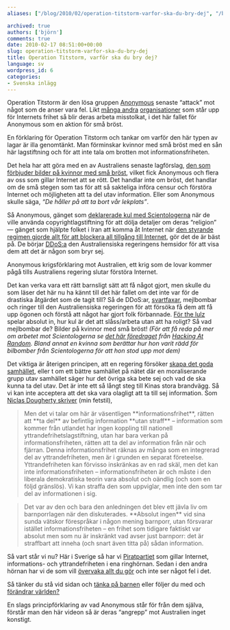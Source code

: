 ```yaml
---
aliases: ["/blog/2010/02/operation-titstorm-varfor-ska-du-bry-dej", "/blog/2010/02/17/operation-titstorm-varfor-ska-du-bry-dej"]

archived: true
authors: ['björn']
comments: true
date: 2010-02-17 08:51:00+00:00
slug: operation-titstorm-varfor-ska-du-bry-dej
title: Operation Titstorm, varför ska du bry dej?
language: sv
wordpress_id: 6
categories:
- Svenska inlägg
---
```




Operation Titstorm är den lösa gruppen [Anonymous](http://en.wikipedia.org/wiki/Anonymous_%28group%29) senaste “attack” mot något som de anser vara fel. Likt [många andra](http://piratbyran.org) [organisationer](http://piratpartiet.se) som står upp för Internets frihet så blir deras arbeta misstolkat, i det här fallet för Anonymous som en aktion för små bröst.





En förklaring för Operation Titstorm och tankar om varför den här typen av lagar är illa genomtänkt. Man förminskar kvinnor med små bröst med en sån här lagstiftning och för att inte tala om brotten mot informationsfriheten.






Det hela har att göra med en av Australiens senaste lagförslag, [den som förbjuder bilder på kvinnor med små bröst](http://tantrikblog.wordpress.com/2010/01/28/tuttchock-galna-censurlagar-i-australien/), vilket fick Anonymous och flera av oss som gillar Internet att se rött. Det handlar inte om bröst, det handlar om de små stegen som tas för att så sakteliga införa censur och förstöra Internet och möjligheten att ta del utav information. Eller som Anonymous skulle säga, _“De håller på att ta bort vår lekplats”_.

Så Anonymous, gänget som [deklarerade kul med Scientologerna](http://www.wired.com/culture/culturereviews/magazine/17-10/mf_chanology) när de ville använda copyrightlagstiftning för att dölja detaljer om deras “religion” — gänget som hjälpte folket i Iran att komma åt Internet när [den styrande regimen gjorde allt för att blockera all tillgång till Internet](http://www.dn.se/nyheter/varlden/studentdagen-irak-protester-mahmoud-ahmadinejad-1.1008915), gör det de är bäst på. De börjar [DDoS:a](http://sv.wikipedia.org/wiki/DDoS) den Australiensiska regeringens hemsidor för att visa dem att det är någon som bryr sej.





Anonymous krigsförklaring mot Australien, ett krig som de lovar kommer pågå tills Australiens regering slutar förstöra Internet.






Det kan verka vara ett rätt barnsligt sätt att få något gjort, men skulle du som läser det här nu ha kännt till det här fallet om det inte var för de drastiska åtgärdet som de tagit till? Så de DDoS:ar, [svartfaxar](http://en.wikipedia.org/wiki/Black_fax), mejlbombar och ringer till den Australiensiska regeringen för att försöka få dem att få upp ögonen och förstå att något har gjort folk förbannade. [För the lulz](http://copyriot.se/2009/10/28/trolltyg-del-3-lulz/) spelar absolut in, hur kul är det att slåss/arbeta utan att ha roligt? Så vad mejlbombar de? Bilder på kvinnor med små bröst! _(För att få reda på mer om arbetet mot Scientologerna se [det här föredraget](http://images1.noterik.com/har/246_l3218_Anonymous_Vs_Scientology.mp4) från [Hacking At Random](http://har2009.org/). Bland annat en kvinna som berättar hur hon varit rädd för bilbomber från Scientologerna för att hon stod upp mot dem)_

Det viktiga är återigen principen, att en regering försöker [skapa det goda samhället](http://blogg.tianmi.info/2010/02/16/det-goda-samhallet-pa-internet/), eller t om ett bättre samhället på nätet där en moraliserande grupp utav samhället säger hur det övriga ska bete sej och vad de ska kunna ta del utav. Det är inte ett så långt steg till Kinas stora brandvägg. Så vi kan inte acceptera att det ska vara olagligt att ta till sej information. Som [Niclas Dougherty skriver](http://blogg.tianmi.info/2010/02/16/det-goda-samhallet-pa-internet/) (min fetstil),


<blockquote>Men det vi talar om här är väsentligen **informationsfrihet**, rätten att **ta del** av befintlig information **utan straff** – information som kommer från utlandet har ingen koppling till nationell yttrandefrihetslagstiftning, utan har bara verkan på informationsfriheten, rätten att ta del av information från när och fjärran. Denna informationsfrihet räknas av många som en integrerad del av yttrandefriheten, men är i grunden en separat företeelse. Yttrandefriheten kan förvisso inskränkas av en rad skäl, men det kan inte informationsfriheten – informationsfriheten är och måste i den liberala demokratiska teorin vara absolut och oändlig (och som en följd gränslös). Vi kan straffa den som uppviglar, men inte den som tar del av informationen i sig.</blockquote>




<blockquote>Det var av den och bara den anledningen det blev ett jävla liv om barnporrlagen när den diskuterades. **Absolut ingen** vid sina sunda vätskor förespråkar i någon mening barnporr, utan försvarar istället informationsfriheten – en frihet som tidigare faktiskt var absolut men som nu är inskränkt vad avser just barnporr: det är straffbart att inneha (och snart även titta på) sådan information.</blockquote>


Så vart står vi nu? Här i Sverige så har vi [Piratpartiet](http://piratpartiet.se) som gillar Internet, informations- och yttrandefriheten i ena ringhörnan. Sedan i den andra hörnan har vi de som vill [övervaka allt du gör](http://www.dynamicman.net/2010/02/14/glad-alla-hjartans-dag/) och inte ser något fel i det.

Så tänker du stå vid sidan och [tänka på barnen](http://projo.se/2009/07/katolska-litauen-ett-steg-narmre-himmelriket/) eller följer du med och [förändrar världen?](http://piratpartiet.se)





En slags principförklaring av vad Anonymous står för från dem själva, förstår man den här videon så är deras “angrepp” mot Australien inget konstigt.




